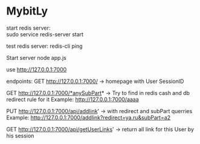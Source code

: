 # MybitLy

start redis server:     
   sudo service redis-server start

test redis server: 
   redis-cli
   ping

Start server node app.js

use http://127.0.0.1:7000


endpoints:
GET http://127.0.0.1:7000/   -> homepage with User SessionID


GET http://127.0.0.1:7000/*anySubPart*   -> Try to find in redis cash and db redirect rule for it
Example: http://127.0.0.1:7000/aaaa


PUT http://127.0.0.1:7000/api/addlink'   -> with redirect  and  subPart querries
Example: http://127.0.0.1:7000/addlink?redirect=ya.ru&subPart=a2


GET http://127.0.0.1:7000/api/getUserLinks'   ->  return all link for this User by his session
